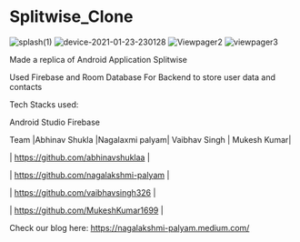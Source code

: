# Splitwise_Clone
![splash(1)](https://user-images.githubusercontent.com/68853216/105610289-fe8c7580-5dd4-11eb-9a0b-e66658e45002.png)
![device-2021-01-23-230128](https://user-images.githubusercontent.com/68853216/105609752-60e37700-5dd1-11eb-92b5-7bf0b08587d5.png)
![Viewpager2](https://user-images.githubusercontent.com/68853216/105609822-d8190b00-5dd1-11eb-8d7c-6aa9a0df0912.png)
![viewpager3](https://user-images.githubusercontent.com/68853216/105609870-24644b00-5dd2-11eb-92a1-22df0a593693.png)

Made a replica of Android Application Splitwise

Used Firebase and Room Database For Backend to store user data and contacts


Tech Stacks used:

Android Studio Firebase

Team
|Abhinav Shukla |Nagalaxmi palyam| Vaibhav Singh | Mukesh Kumar|

| https://github.com/abhinavshuklaa |

| https://github.com/nagalakshmi-palyam |

| https://github.com/vaibhavsingh326 |

| https://github.com/MukeshKumar1699 |



Check our blog here:
https://nagalakshmi-palyam.medium.com/
